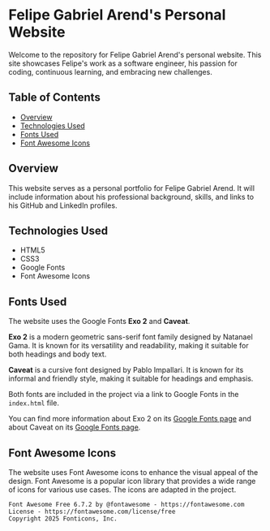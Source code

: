 # Felipe Gabriel Arend's Personal Website

Welcome to the repository for Felipe Gabriel Arend's personal website. This site showcases Felipe's work as a software engineer, his passion for coding, continuous learning, and embracing new challenges.

## Table of Contents

- [Overview](#overview)
- [Technologies Used](#technologies-used)
- [Fonts Used](#fonts-used)
- [Font Awesome Icons](#font-awesome-icons)

## Overview

This website serves as a personal portfolio for Felipe Gabriel Arend. It will include information about his professional background, skills, and links to his GitHub and LinkedIn profiles.

## Technologies Used

- HTML5
- CSS3
- Google Fonts
- Font Awesome Icons

## Fonts Used

The website uses the Google Fonts **Exo 2** and **Caveat**.

**Exo 2** is a modern geometric sans-serif font family designed by Natanael Gama. It is known for its versatility and readability, making it suitable for both headings and body text.

**Caveat** is a cursive font designed by Pablo Impallari. It is known for its informal and friendly style, making it suitable for headings and emphasis.

Both fonts are included in the project via a link to Google Fonts in the `index.html` file.

You can find more information about Exo 2 on its [Google Fonts page](https://fonts.google.com/specimen/Exo+2) and about Caveat on its [Google Fonts page](https://fonts.google.com/specimen/Caveat).

## Font Awesome Icons

The website uses Font Awesome icons to enhance the visual appeal of the design. Font Awesome is a popular icon library that provides a wide range of icons for various use cases. The icons are adapted in the project.

```
Font Awesome Free 6.7.2 by @fontawesome - https://fontawesome.com
License - https://fontawesome.com/license/free
Copyright 2025 Fonticons, Inc.
```
